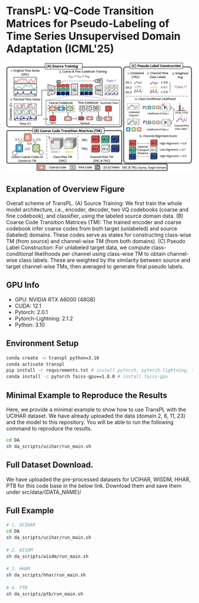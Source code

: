 # TransPL: VQ-Code Transition Matrices for Pseudo-Labeling of Time Series Unsupervised Domain Adaptation (ICML'25)
![Overview](./asset/overview.jpg)

## Explanation of Overview Figure

Overall scheme of TransPL. (A) Source Training: We first train the whole model architecture, i.e., encoder, decoder, two VQ codebooks (coarse and fine codebook), and classifier, using the labeled source domain data. (B) Coarse Code Transition Matrices (TM): The trained encoder and coarse codebook infer coarse codes from both target (unlabeled) and source (labeled) domains. These codes serve as states for constructing class-wise TM (from source) and channel-wise TM (from both domains). (C) Pseudo Label Construction: For unlabeled target data, we compute class-conditional likelihoods per channel using class-wise TM to obtain channel-wise class labels. These are weighted by the similarity between source and target channel-wise TMs, then averaged to generate final pseudo labels.


## GPU Info
- GPU: NVIDIA RTX A6000 (48GB)
- CUDA: 12.1
- Pytorch: 2.0.1
- Pytorch-Lightning: 2.1.2
- Python: 3.10

## Environment Setup
```sh
conda create -n transpl python=3.10
conda activate transpl
pip install -r requirements.txt # install pytorch, pytorch-lightning, torchmetrics, tqdm, pandas, matplotlib, etc.
conda install -c pytorch faiss-gpu==1.8.0 # install faiss-gpu
```

## Minimal Example to Reproduce the Results
Here, we provide a minimal example to show how to use TransPL with the UCIHAR dataset.
We have already uploaded the data (domain 2, 6, 11, 23) and the model to this repository. You will be able to run the following command to reproduce the results. 
```sh
cd DA 
sh da_scripts/ucihar/run_main.sh
```

## Full Dataset Download.
We have uploaded the pre-processed datasets for UCIHAR, WISDM, HHAR, PTB for this code base in the below link. Download them and save them under src/data/{DATA_NAME}/

## Full Example
```sh 
# 1. UCIHAR
cd DA 
sh da_scripts/ucihar/run_main.sh

# 2. WISDM
sh da_scripts/wisdm/run_main.sh

# 3. HHAR
sh da_scripts/hhar/run_main.sh

# 4. PTB
sh da_scripts/ptb/run_main.sh
```